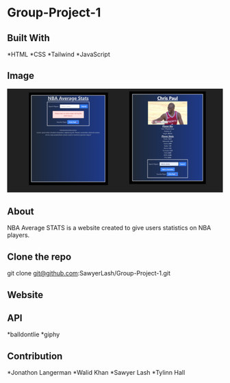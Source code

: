 # Group-Project-1

## Built With
*HTML
*CSS
*Tailwind
*JavaScript

## Image
![NBA Stats](./assets/images/NBAimg.PNG?raw=true "Image of NBA Stats App")

## About
NBA Average STATS is a website created to give users statistics on NBA players.

## Clone the repo
git clone git@github.com:SawyerLash/Group-Project-1.git

## Website


## API
*balldontlie
*giphy

## Contribution
*Jonathon Langerman
*Walid Khan
*Sawyer Lash
*Tylinn Hall